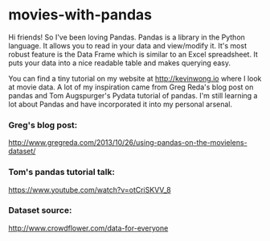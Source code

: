 # movies-with-pandas
Hi friends! So I've been loving Pandas. Pandas is a library in the Python language. It allows you to read in your data and view/modify it. It's most robust feature is the Data Frame which is similar to an Excel spreadsheet. It puts your data into a nice readable table and makes querying easy.

You can find a tiny tutorial on my website at http://kevinwong.io where I look at movie data. A lot of my inspiration came from Greg Reda's blog post on pandas and Tom Augspurger's Pydata tutorial of pandas. I'm still learning a lot about Pandas and have incorporated it into my personal arsenal.

### Greg's blog post:
http://www.gregreda.com/2013/10/26/using-pandas-on-the-movielens-dataset/

### Tom's pandas tutorial talk:
https://www.youtube.com/watch?v=otCriSKVV_8

### Dataset source:
http://www.crowdflower.com/data-for-everyone
